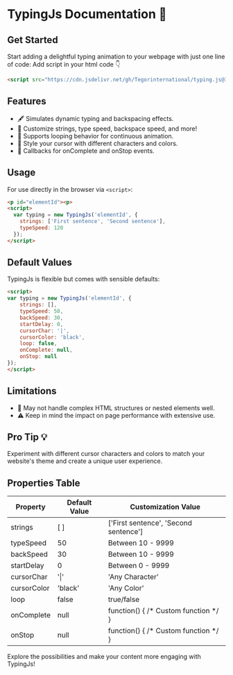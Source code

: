 # TypingJs Documentation 🚀

## Get Started

Start adding a delightful typing animation to your webpage with just one line of code:
Add script in your html code 👇
```html
<script src="https://cdn.jsdelivr.net/gh/Tegorinternational/typing.js@1.0.0/typing.min.js"></script>
```

## Features

- 🖋️ Simulates dynamic typing and backspacing effects.
- 🎨 Customize strings, type speed, backspace speed, and more!
- 🔄 Supports looping behavior for continuous animation.
- 🌈 Style your cursor with different characters and colors.
- 🎉 Callbacks for onComplete and onStop events.

## Usage

For use directly in the browser via `<script>`:

```html
<p id="elementId"><p>
<script>
  var typing = new TypingJs('elementId', {
    strings: ['First sentence', 'Second sentence'],
    typeSpeed: 120
  });
</script>
```

## Default Values

TypingJs is flexible but comes with sensible defaults:

```html
<script>
var typing = new TypingJs('elementId', {
    strings: [],
    typeSpeed: 50,
    backSpeed: 30,
    startDelay: 0,
    cursorChar: '|',
    cursorColor: 'black',
    loop: false,
    onComplete: null,
    onStop: null
});
</script>
```

## Limitations

- 🧩 May not handle complex HTML structures or nested elements well.
- ⚠️ Keep in mind the impact on page performance with extensive use.

## Pro Tip 💡

Experiment with different cursor characters and colors to match your website's theme and create a unique user experience.

## Properties Table

| Property     | Default Value | Customization Value           |
|--------------|---------------|-------------------------------|
| strings      | [ ]           | ['First sentence', 'Second sentence'] |
| typeSpeed    | 50            | Between 10 - 9999 || 120      |
| backSpeed    | 30            | Between 10 - 9999 || 30       |
| startDelay   | 0             | Between 0 - 9999 || 0         |
| cursorChar   | '&VerticalLine;'           | 'Any Character'                |
| cursorColor  | 'black'       | 'Any Color'                   |
| loop         | false         | true/false                    |
| onComplete   | null          | function() { /* Custom function */ } |
| onStop       | null          | function() { /* Custom function */ } |

Explore the possibilities and make your content more engaging with TypingJs!
